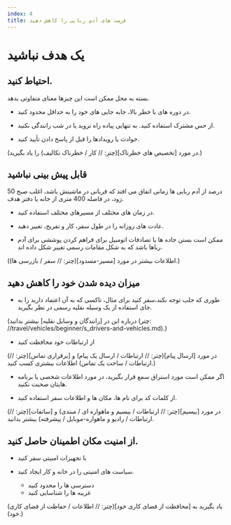 ```yaml
---
index: 4
title: فرصت های آدم ربایی را کاهش دهید
---
```

# یک هدف نباشید

## احتیاط کنید.

بسته به محل ممکن است این چیزها معنای متفاوتی بدهد.

*   در دوره های با خطر بالا، جابه جایی های خود را به حداقل محدود کنید.

*   از حس مشترک استفاده کنید. به تنهایی پیاده راه نروید یا در شب رانندگی نکنید.

*   حوادث یا رویدادها را قبل از پاسخ دادن تأیید کنید.

(در مورد [تخصیص های خطرناک](چتر: // کار / خطرناک تکالیف) را یاد بگیرید.)

## قابل پیش بینی نباشید

50 درصد از آدم ربایی ها زمانی اتفاق می افتد که قربانی در ماشینش باشد، اغلب صبح زود، در فاصله 400 متری از خانه یا دفتر هدف.

*   در زمان های مختلف از مسیرهای مختلف استفاده کنید.

*   عادت های روزانه را در طول سفر، کار و تفریح، تغییر دهید.

*   ممکن است بستن جاده ها یا تصادفات اتومبیل برای فراهم کردن پوششی برای آدم رباها باشد که به شکل مقامات رسمی تغییر شکل داده اند.

(اطلاعات بیشتر در مورد [مسیر-مسدود](چتر: // سفر / بازرسی ها).)

## میزان دیده شدن خود را کاهش دهید

* طوری که جلب توجه نکند،سفر کنید برای مثال، تاکسی که به آن اعتماد دارید را به جای استفاده از یک وسیله نقلیه رسمی در نظر بگیرید.

(درباره این در [رانندگان و وسایل نقلیه] بیشتر بدانید (چتر: //travel/vehicles/beginner/s_drivers-and-vehicles.md).)

* از ارتباطات خود محافظت کنید

(در مورد [ارسال پیام](چتر: // ارتباطات / ارسال یک پیام) و [برقراری تماس](چتر: // ارتباطات / ساخت یک تماس) اطلاعات بیشتری کسب کنید.)

* اگر ممکن است مورد استراق سمع قرار بگیرید، در مورد اطلاعات شخصی یا برنامه هایتان صحبت نکنید.

* از کلمات کد برای نام ها، مکان ها و اطلاعات سفر استفاده کنید.

(در مورد [بیسیم](چتر: // ارتباطات / بیسیم و ماهواره ای / مبتدی) و [ساتفات](چتر: // ارتباطات / رادیو و ماهواره-موبایل / پیشرفته) بیشتر بدانید.

## از امنیت مکان اطمینان حاصل کنید.

* با تجهیزات امنیتی سفر کنید

* سیاست های امنیتی را در خانه و کار ایجاد کنید.
    * دسترسی ها را محدود کنید
    * غریبه ها را شناسایی کنید

(یاد بگیرید به [محافظت از فضای کاری خود](چتر: // اطلاعات / حفاظت از فضای کاری خود).)